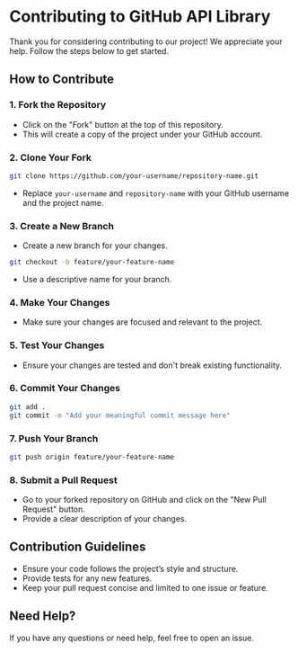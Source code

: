 # Contributing to GitHub API Library

Thank you for considering contributing to our project! We appreciate your help. Follow the steps below to get started.

## How to Contribute

### 1. Fork the Repository
- Click on the "Fork" button at the top of this repository.
- This will create a copy of the project under your GitHub account.

### 2. Clone Your Fork
```bash
git clone https://github.com/your-username/repository-name.git
```
- Replace `your-username` and `repository-name` with your GitHub username and the project name.

### 3. Create a New Branch
- Create a new branch for your changes.
```bash
git checkout -b feature/your-feature-name
```
- Use a descriptive name for your branch.

### 4. Make Your Changes
- Make sure your changes are focused and relevant to the project.

### 5. Test Your Changes
- Ensure your changes are tested and don't break existing functionality.

### 6. Commit Your Changes
```bash
git add .
git commit -m "Add your meaningful commit message here"
```

### 7. Push Your Branch
```bash
git push origin feature/your-feature-name
```

### 8. Submit a Pull Request
- Go to your forked repository on GitHub and click on the "New Pull Request" button.
- Provide a clear description of your changes.

## Contribution Guidelines
- Ensure your code follows the project’s style and structure.
- Provide tests for any new features.
- Keep your pull request concise and limited to one issue or feature.

## Need Help?
If you have any questions or need help, feel free to open an issue.
